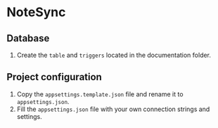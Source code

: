 # NoteSync

## Database

1. Create the `table` and `triggers` located in the documentation folder.

## Project configuration

1. Copy the `appsettings.template.json` file and rename it to `appsettings.json`.
2. Fill the `appsettings.json` file with your own connection strings and settings.
